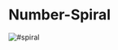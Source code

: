 # Number-Spiral

![#spiral](https://github.com/user-attachments/assets/378d9044-9909-4fa0-98e1-290719f74575)
